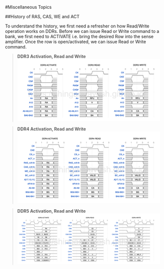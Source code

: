 #Miscellaneous Topics

##History of RAS, CAS, WE and ACT

To understand the history, we first need a refresher on how Read/Write operation works on DDRs. Before we can issue Read or Write command to a bank, we first need to ACTIVATE i.e. bring the desired Row into the sense amplifier. Once the row is open/activated, we can issue Read or Write command.

> **DDR3 Activation, Read and Write**
> ![zoomify](images/DDR3_ACT_RD_WR.png)

> **DDR4 Activation, Read and Write**
> ![zoomify](images/DDR4_ACT_RD_WR.png)

> **DDR5 Activation, Read and Write**
> ![zoomify](images/DDR5_ACT_RD_WR.png)
